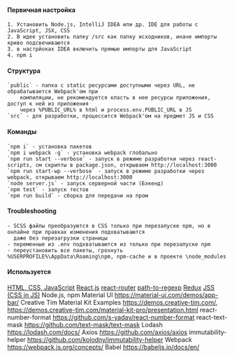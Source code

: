 #### Первичная настройка
    1. Установить Node.js, IntelliJ IDEA или др. IDE для работы с JavaScript, JSX, CSS
    2. В идее установить папку /src как папку исходников, иначе импорты криво подсвечиваются
    3. в настрйоках IDEA включить прямые импорты для JavaScript
    4. npm i

#### Структура
    `public` - папка с static ресурсами доступными через URL, не обрабатывается Webpack'ом при
        компиляции, не рекомендуется класть в нее ресурсы приложения, доступ к ней из приложения
        через %PUBLIC_URL% в html и process.env.PUBLIC_URL в JS
    `src` - для разработки, процессится Webpack'ом на предмет JS и CSS

#### Команды
    `npm i` - установка пакетов
    `npm i webpack -g` - установка webpack глобально
    `npm run start --verbose` - запуск в режиме разработки через react-scripts, см скрипты в package.json, открываем http://localhost:3000
    `npm run start-wp --verbose` - запуск в режиме разработки через webpack, открываем http://localhost:3000
    `node server.js` - запуск серверной части (Бэкенд)
    `npm test` - запуск тестов
    `npm run build` - сборка для передачи на пром

#### Troubleshooting
    - SCSS файлы преобразуются в CSS только при перезапуске npm, но в онлайне при правках изменения подхватываются
      даже без перезагрузки страницы
    - переменные из .env подхватываются из только при перезапуске npm
    - переустановить все пакеты, грохнуть %USERPROFILE%\AppData\Roaming\npm, npm-cache и в проекте \node_modules


#### Используется
 [HTML, CSS, JavaScript](http://htmlbook.ru/css/cat/text)
 [React.js](https://reactjs.org/docs)
 [react-router](https://reacttraining.com/react-router/web/guides/philosophy)
 [path-to-regexp](https://github.com/pillarjs/path-to-regexp/tree/v1.7.0)
 [Redux](https://redux.js.org/basics/store)
 [JSS (CSS in JS)](http://cssinjs.org)
 Node.js, npm
 Material UI https://material-ui.com/demos/app-bar/
 Creative Tim Material Kit Examples https://demos.creative-tim.com/, https://demos.creative-tim.com/material-kit-pro/presentation.html
 react-number-format https://github.com/s-yadav/react-number-format
 react-text-mask https://github.com/text-mask/text-mask
 Lodash https://lodash.com/docs/
 Axios https://github.com/axios/axios
 immutability-helper https://github.com/kolodny/immutability-helper
 Webpack https://webpack.js.org/concepts/
 Babel https://babeljs.io/docs/en/

